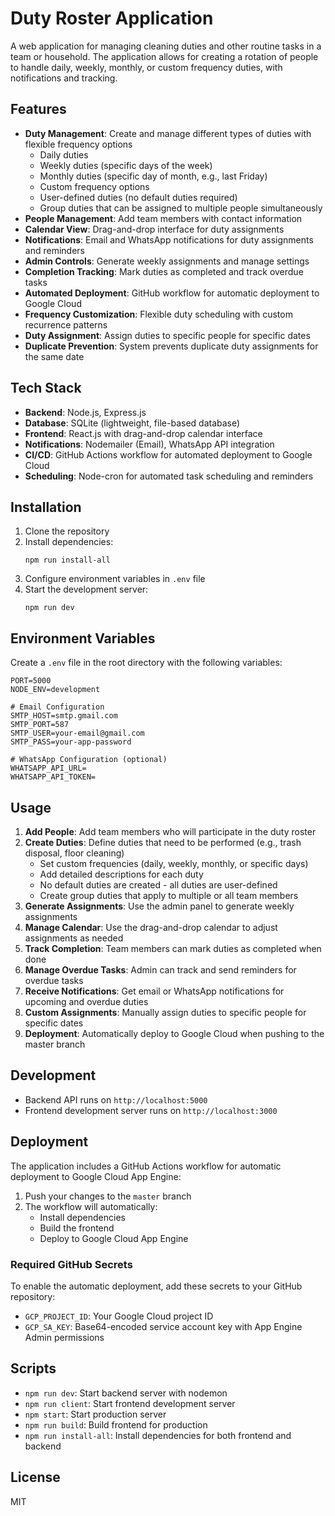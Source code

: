 # Duty Roster Application

A web application for managing cleaning duties and other routine tasks in a team or household. The application allows for creating a rotation of people to handle daily, weekly, monthly, or custom frequency duties, with notifications and tracking.

## Features

-   **Duty Management**: Create and manage different types of duties with flexible frequency options
    -   Daily duties
    -   Weekly duties (specific days of the week)
    -   Monthly duties (specific day of month, e.g., last Friday)
    -   Custom frequency options
    -   User-defined duties (no default duties required)
    -   Group duties that can be assigned to multiple people simultaneously
-   **People Management**: Add team members with contact information
-   **Calendar View**: Drag-and-drop interface for duty assignments
-   **Notifications**: Email and WhatsApp notifications for duty assignments and reminders
-   **Admin Controls**: Generate weekly assignments and manage settings
-   **Completion Tracking**: Mark duties as completed and track overdue tasks
-   **Automated Deployment**: GitHub workflow for automatic deployment to Google Cloud
-   **Frequency Customization**: Flexible duty scheduling with custom recurrence patterns
-   **Duty Assignment**: Assign duties to specific people for specific dates
-   **Duplicate Prevention**: System prevents duplicate duty assignments for the same date

## Tech Stack

-   **Backend**: Node.js, Express.js
-   **Database**: SQLite (lightweight, file-based database)
-   **Frontend**: React.js with drag-and-drop calendar interface
-   **Notifications**: Nodemailer (Email), WhatsApp API integration
-   **CI/CD**: GitHub Actions workflow for automated deployment to Google Cloud
-   **Scheduling**: Node-cron for automated task scheduling and reminders

## Installation

1. Clone the repository
2. Install dependencies:
    ```
    npm run install-all
    ```
3. Configure environment variables in `.env` file
4. Start the development server:
    ```
    npm run dev
    ```

## Environment Variables

Create a `.env` file in the root directory with the following variables:

```
PORT=5000
NODE_ENV=development

# Email Configuration
SMTP_HOST=smtp.gmail.com
SMTP_PORT=587
SMTP_USER=your-email@gmail.com
SMTP_PASS=your-app-password

# WhatsApp Configuration (optional)
WHATSAPP_API_URL=
WHATSAPP_API_TOKEN=
```

## Usage

1. **Add People**: Add team members who will participate in the duty roster
2. **Create Duties**: Define duties that need to be performed (e.g., trash disposal, floor cleaning)
    - Set custom frequencies (daily, weekly, monthly, or specific days)
    - Add detailed descriptions for each duty
    - No default duties are created - all duties are user-defined
    - Create group duties that apply to multiple or all team members
3. **Generate Assignments**: Use the admin panel to generate weekly assignments
4. **Manage Calendar**: Use the drag-and-drop calendar to adjust assignments as needed
5. **Track Completion**: Team members can mark duties as completed when done
6. **Manage Overdue Tasks**: Admin can track and send reminders for overdue tasks
7. **Receive Notifications**: Get email or WhatsApp notifications for upcoming and overdue duties
8. **Custom Assignments**: Manually assign duties to specific people for specific dates
9. **Deployment**: Automatically deploy to Google Cloud when pushing to the master branch

## Development

-   Backend API runs on `http://localhost:5000`
-   Frontend development server runs on `http://localhost:3000`

## Deployment

The application includes a GitHub Actions workflow for automatic deployment to Google Cloud App Engine:

1. Push your changes to the `master` branch
2. The workflow will automatically:
    - Install dependencies
    - Build the frontend
    - Deploy to Google Cloud App Engine

### Required GitHub Secrets

To enable the automatic deployment, add these secrets to your GitHub repository:

-   `GCP_PROJECT_ID`: Your Google Cloud project ID
-   `GCP_SA_KEY`: Base64-encoded service account key with App Engine Admin permissions

## Scripts

-   `npm run dev`: Start backend server with nodemon
-   `npm run client`: Start frontend development server
-   `npm start`: Start production server
-   `npm run build`: Build frontend for production
-   `npm run install-all`: Install dependencies for both frontend and backend

## License

MIT
